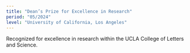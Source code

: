 ```yaml
---
title: "Dean’s Prize for Excellence in Research"
period: "05/2024"
level: "University of California, Los Angeles"
---
```

Recognized for excellence in research within the UCLA College of Letters and Science.
